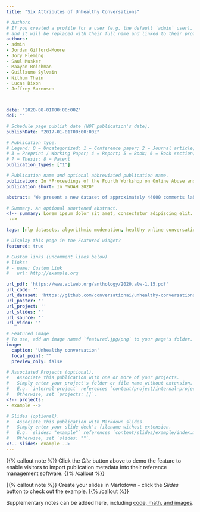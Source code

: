 ```yaml
---
title: "Six Attributes of Unhealthy Conversations"

# Authors
# If you created a profile for a user (e.g. the default `admin` user), write the username (folder name) here
# and it will be replaced with their full name and linked to their profile.
authors:
- admin
- Jordan Gifford-Moore
- Jory Fleming
- Saul Musker
- Maayan Roichman
- Guillaume Sylvain
- Nithum Thain
- Lucas Dixon
- Jeffrey Sorensen



date: "2020-08-01T00:00:00Z"
doi: ""

# Schedule page publish date (NOT publication's date).
publishDate: "2017-01-01T00:00:00Z"

# Publication type.
# Legend: 0 = Uncategorized; 1 = Conference paper; 2 = Journal article;
# 3 = Preprint / Working Paper; 4 = Report; 5 = Book; 6 = Book section;
# 7 = Thesis; 8 = Patent
publication_types: ["1"]

# Publication name and optional abbreviated publication name.
publication: In *Proceedings of the Fourth Workshop on Online Abuse and Harms 2020*
publication_short: In *WOAH 2020*

abstract: 'We present a new dataset of approximately 44000 comments labeled by crowdworkers. Each comment is labelled as either ‘healthy’ or ‘unhealthy’, in addition to binary labels for the presence of six potentially ‘unhealthy’ sub-attributes: (1) hostile; (2) antagonistic, insulting, provocative or trolling; (3) dismissive; (4) condescending or patronising; (5) sarcastic; and/or (6) an unfair generalisation. Each label also has an associated confidence score. We argue that there is a need for datasets which enable research based on a broad notion of ‘unhealthy online conversation’. We build this typology to encompass a substantial proportion of the individual comments which contribute to unhealthy online conversation. For some of these attributes, this is the first publicly available dataset of this scale. We explore the quality of the dataset, present some summary statistics and initial models to illustrate the utility of this data, and highlight limitations and directions for further research.'

# Summary. An optional shortened abstract.
<!-- summary: Lorem ipsum dolor sit amet, consectetur adipiscing elit. Duis posuere tellus ac convallis placerat. Proin tincidunt magna sed ex sollicitudin condimentum.
 -->

tags: [nlp datasets, algorithmic moderation, healthy online conversation]

# Display this page in the Featured widget?
featured: true

# Custom links (uncomment lines below)
# links:
# - name: Custom Link
#   url: http://example.org

url_pdf: 'https://www.aclweb.org/anthology/2020.alw-1.15.pdf'
url_code: ''
url_dataset: 'https://github.com/conversationai/unhealthy-conversations'
url_poster: ''
url_project: ''
url_slides: ''
url_source: ''
url_video: ''

# Featured image
# To use, add an image named `featured.jpg/png` to your page's folder.
image:
  caption: 'Unhealthy conversation'
  focal_point: ""
  preview_only: false

# Associated Projects (optional).
#   Associate this publication with one or more of your projects.
#   Simply enter your project's folder or file name without extension.
#   E.g. `internal-project` references `content/project/internal-project/index.md`.
#   Otherwise, set `projects: []`.
<!-- projects:
- example -->

# Slides (optional).
#   Associate this publication with Markdown slides.
#   Simply enter your slide deck's filename without extension.
#   E.g. `slides: "example"` references `content/slides/example/index.md`.
#   Otherwise, set `slides: ""`.
<!-- slides: example -->
---
```


{{% callout note %}}
Click the *Cite* button above to demo the feature to enable visitors to import publication metadata into their reference management software.
{{% /callout %}}

{{% callout note %}}
Create your slides in Markdown - click the *Slides* button to check out the example.
{{% /callout %}}

Supplementary notes can be added here, including [code, math, and images](https://wowchemy.com/docs/writing-markdown-latex/).
